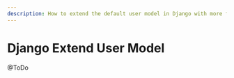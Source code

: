 ```yaml
---
description: How to extend the default user model in Django with more fields
---
```


# Django Extend User Model

@ToDo
